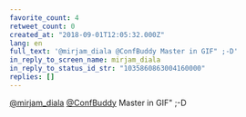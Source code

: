 ```yaml
---
favorite_count: 4
retweet_count: 0
created_at: "2018-09-01T12:05:32.000Z"
lang: en
full_text: '@mirjam_diala @ConfBuddy Master in GIF" ;-D'
in_reply_to_screen_name: mirjam_diala
in_reply_to_status_id_str: "1035860863004160000"
replies: []
---
```


[@mirjam_diala](https://twitter.com/mirjam_diala)
[@ConfBuddy](https://twitter.com/ConfBuddy) Master in GIF" ;-D
